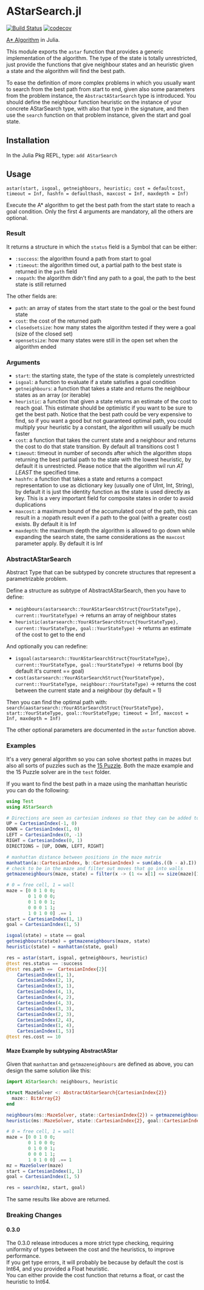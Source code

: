 # AStarSearch.jl
[![Build Status](https://github.com/PaoloSarti/AStarSearch.jl/workflows/CI/badge.svg)](https://github.com/PaoloSarti/AStarSearch.jl/actions?query=workflow%3ACI+branch%3Amaster)
[![codecov](https://codecov.io/gh/PaoloSarti/AStarSearch.jl/branch/main/graph/badge.svg?token=So4UrAd64G)](https://codecov.io/gh/PaoloSarti/AStarSearch.jl)


[A* Algorithm](https://en.wikipedia.org/wiki/A*_search_algorithm) in Julia.


This module exports the `astar` function that provides a generic implementation of the algorithm.
The type of the state is totally unrestricted, just provide the functions that give neighbour states and an heuristic given a state and the algorithm will find the best path.

To ease the definition of more complex problems in which you usually want to search from the best path from start to end, given also some parameters from the problem instance, the `AbstractAStarSearch` type is introduced. You should define the neighbour function heuristic on the instance of your concrete AStarSearch type, with also that type in the signature, and then use the `search` function on that problem instance, given the start and goal state.

## Installation
In the Julia Pkg REPL, type: `add AStarSearch`

## Usage

`astar(start, isgoal, getneighbours, heuristic;
          cost = defaultcost, timeout = Inf, hashfn = defaulthash, maxcost = Inf, maxdepth = Inf)`

Execute the A* algorithm to get the best path from the start state to reach a goal condition.
Only the first 4 arguments are mandatory, all the others are optional.

### Result
It returns a structure in which the `status` field is a Symbol that can be either:
- `:success`: the algorithm found a path from start to goal
- `:timeout`: the algorithm timed out, a partial path to the best state is returned in the `path` field
- `:nopath`: the algorithm didn't find any path to a goal, the path to the best state is still returned

The other fields are:
- `path`: an array of states from the start state to the goal or the best found state
- `cost`: the cost of the returned path
- `closedsetsize`: how many states the algorithm tested if they were a goal (size of the closed set)
- `opensetsize`: how many states were still in the open set when the algorithm ended

### Arguments
- `start`: the starting state, the type of the state is completely unrestricted
- `isgoal`: a function to evaluate if a state satisfies a goal condition
- `getneighbours`: a function that takes a state and returns the neighbour states as an array (or iterable)
- `heuristic`: a function that given a state returns an estimate of the cost to reach goal. This estimate should be optimistic if you want to be sure to get the best path. Notice that the best path could be very expensive to find, so if you want a good but not guaranteed optimal path, you could multiply your heuristic by a constant, the algorithm will usually be much faster
- `cost`: a function that takes the current state and a neighbour and returns the cost to do that state transition. By default all transitions cost 1
- `timeout`: timeout in number of seconds after which the algorithm stops returning the best partial path to the state with the lowest heuristic, by default it is unrestricted. Please notice that the algorithm wil run _AT LEAST_ the specified time.
- `hashfn`: a function that takes a state and returns a compact representation to use as dictionary key (usually one of UInt, Int, String), by default it is just the identity function as the state is used directly as key. This is a very important field for composite states in order to avoid duplications
- `maxcost`: a maximum bound of the accumulated cost of the path, this can result in a :nopath result even if a path to the goal (with a greater cost) exists. By default it is Inf
- `maxdepth`: the maximum depth the algorithm is allowed to go down while expanding the search state, the same considerations as the `maxcost` parameter apply. By default it is Inf

### AbstractAStarSearch
Abstract Type that can be subtyped by concrete structures that represent a parametrizable problem.

Define a structure as subtype of AbstractAStarSearch, then you have to define:
- `neighbours(astarsearch::YourAStarSearchStruct{YourStateType}, current::YourStateType)` -> returns an array of neighbour states
- `heuristic(astarsearch::YourAStarSearchStruct{YourStateType}, current::YourStateType, goal::YourStateType)` -> returns an estimate of the cost to get to the end

And optionally you can redefine:
- `isgoal(astarsearch::YourAStarSearchStruct{YourStateType}, current::YourStateType, goal::YourStateType)` -> returns bool (by default it's current == goal)
- `cost(astarsearch::YourAStarSearchStruct{YourStateType}, current::YourStateType, neighbour::YourStateType)` -> returns the cost between the current state and a neighbour (by default = 1)

Then you can find the optimal path with:
`search(aastarsearch::YourAStarSearchStruct{YourStateType}, start::YourStateType, goal::YourStateType; timeout = Inf, maxcost = Inf, maxdepth = Inf)`


The other optional parameters are documented in the `astar` function above.

### Examples
It's a very general algorithm so you can solve shortest paths in mazes but also all sorts of puzzles such as the [15 Puzzle](https://en.wikipedia.org/wiki/15_puzzle).
Both the maze example and the 15 Puzzle solver are in the `test` folder.

If you want to find the best path in a maze using the manhattan heuristic you can do the following:
```julia
using Test
using AStarSearch

# Directions are seen as cartesian indexes so that they can be added to a position to get the next position
UP = CartesianIndex(-1, 0)
DOWN = CartesianIndex(1, 0)
LEFT = CartesianIndex(0, -1)
RIGHT = CartesianIndex(0, 1)
DIRECTIONS = [UP, DOWN, LEFT, RIGHT]

# manhattan distance between positions in the maze matrix
manhattan(a::CartesianIndex, b::CartesianIndex) = sum(abs.((b - a).I))
# check to be in the maze and filter out moves that go into walls
getmazeneighbours(maze, state) = filter(x -> (1 <= x[1] <= size(maze)[1]) && (1 <= x[2] <= size(maze)[2]) && (!maze[x]), [state + d for d in DIRECTIONS])

# 0 = free cell, 1 = wall
maze = [0 0 1 0 0;
        0 1 0 0 0;
        0 1 0 0 1;
        0 0 0 1 1;
        1 0 1 0 0] .== 1
start = CartesianIndex(1, 1)
goal = CartesianIndex(1, 5)

isgoal(state) = state == goal
getneighbours(state) = getmazeneighbours(maze, state)
heuristic(state) = manhattan(state, goal)

res = astar(start, isgoal, getneighbours, heuristic)
@test res.status == :success
@test res.path ==  CartesianIndex{2}[
    CartesianIndex(1, 1),
    CartesianIndex(2, 1),
    CartesianIndex(3, 1),
    CartesianIndex(4, 1),
    CartesianIndex(4, 2),
    CartesianIndex(4, 3),
    CartesianIndex(3, 3),
    CartesianIndex(2, 3),
    CartesianIndex(2, 4),
    CartesianIndex(1, 4),
    CartesianIndex(1, 5)]
@test res.cost == 10
```

#### Maze Example by subtyping AbstractAStar
Given that `manhattan` and `getmazeneighbours` are defined as above, you can design the same solution like this:

```julia
import AStarSearch: neighbours, heuristic

struct MazeSolver <: AbstractAStarSearch{CartesianIndex{2}}
  maze:: BitArray{2}
end

neighbours(ms::MazeSolver, state::CartesianIndex{2}) = getmazeneighbours(ms.maze, state)
heuristic(ms::MazeSolver, state::CartesianIndex{2}, goal::CartesianIndex{2}) = manhattan(state, goal)

# 0 = free cell, 1 = wall
maze = [0 0 1 0 0;
        0 1 0 0 0;
        0 1 0 0 1;
        0 0 0 1 1;
        1 0 1 0 0] .== 1
mz = MazeSolver(maze)
start = CartesianIndex(1, 1)
goal = CartesianIndex(1, 5)

res = search(mz, start, goal)
```

The same results like above are returned.

### Breaking Changes
#### 0.3.0
The 0.3.0 release introduces a more strict type checking, requiring uniformity of types between the cost and the heuristics, to improve performance.  
If you get type errors, it will probably be because by default the cost is Int64, and you provided a Float heuristic.  
You can either provide the cost function that returns a float, or cast the heuristic to Int64.
